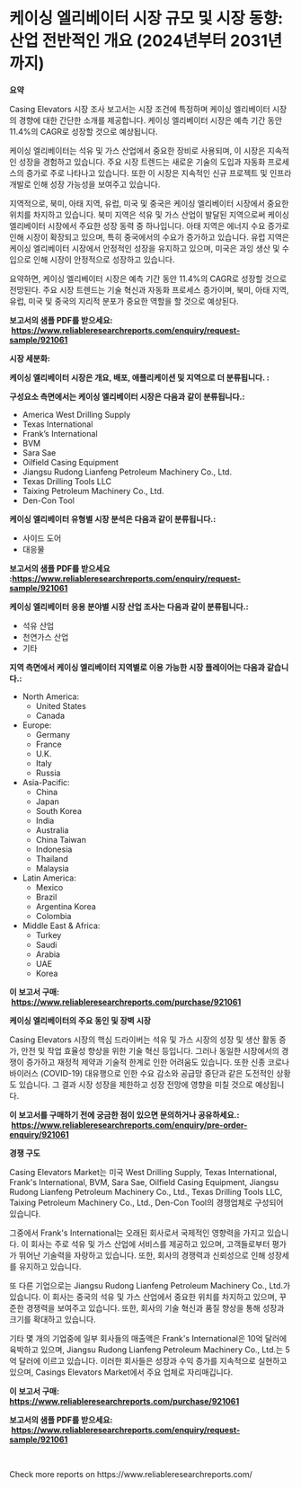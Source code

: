 <p><h1>케이싱 엘리베이터 시장 규모 및 시장 동향: 산업 전반적인 개요 (2024년부터 2031년까지)</h1></p><p><strong>요약</strong></p>
<p><p>Casing Elevators 시장 조사 보고서는 시장 조건에 특정하며 케이싱 엘리베이터 시장의 경향에 대한 간단한 소개를 제공합니다. 케이싱 엘리베이터 시장은 예측 기간 동안 11.4%의 CAGR로 성장할 것으로 예상됩니다.</p><p>케이싱 엘리베이터는 석유 및 가스 산업에서 중요한 장비로 사용되며, 이 시장은 지속적인 성장을 경험하고 있습니다. 주요 시장 트렌드는 새로운 기술의 도입과 자동화 프로세스의 증가로 주로 나타나고 있습니다. 또한 이 시장은 지속적인 신규 프로젝트 및 인프라 개발로 인해 성장 가능성을 보여주고 있습니다.</p><p>지역적으로, 북미, 아태 지역, 유럽, 미국 및 중국은 케이싱 엘리베이터 시장에서 중요한 위치를 차지하고 있습니다. 북미 지역은 석유 및 가스 산업이 발달된 지역으로써 케이싱 엘리베이터 시장에서 주요한 성장 동력 중 하나입니다. 아태 지역은 에너지 수요 증가로 인해 시장이 확장되고 있으며, 특히 중국에서의 수요가 증가하고 있습니다. 유럽 지역은 케이싱 엘리베이터 시장에서 안정적인 성장을 유지하고 있으며, 미국은 과잉 생산 및 수입으로 인해 시장이 안정적으로 성장하고 있습니다.</p><p>요약하면, 케이싱 엘리베이터 시장은 예측 기간 동안 11.4%의 CAGR로 성장할 것으로 전망된다. 주요 시장 트렌드는 기술 혁신과 자동화 프로세스 증가이며, 북미, 아태 지역, 유럽, 미국 및 중국의 지리적 분포가 중요한 역할을 할 것으로 예상된다.</p></p>
<p><strong>보고서의 샘플 PDF를 받으세요: &nbsp;<a href="https://www.reliableresearchreports.com/enquiry/request-sample/921061">https://www.reliableresearchreports.com/enquiry/request-sample/921061</a></strong></p>
<p><strong>시장 세분화:</strong></p>
<p><strong> 케이싱 엘리베이터 시장은 개요, 배포, 애플리케이션 및 지역으로 더 분류됩니다. :</strong></p>
<p><strong>구성요소 측면에서는 케이싱 엘리베이터 시장은 다음과 같이 분류됩니다.:</strong></p>
<p><ul><li>America West Drilling Supply</li><li>Texas International</li><li>Frank’s International</li><li>BVM</li><li>Sara Sae</li><li>Oilfield Casing Equipment</li><li>Jiangsu Rudong Lianfeng Petroleum Machinery Co., Ltd.</li><li>Texas Drilling Tools LLC</li><li>Taixing Petroleum Machinery Co., Ltd.</li><li>Den-Con Tool</li></ul></p>
<p><strong> 케이싱 엘리베이터 유형별 시장 분석은 다음과 같이 분류됩니다.:</strong></p>
<p><ul><li>사이드 도어</li><li>대응물</li></ul></p>
<p><strong>보고서의 샘플 PDF를 받으세요 :<a href="https://www.reliableresearchreports.com/enquiry/request-sample/921061">https://www.reliableresearchreports.com/enquiry/request-sample/921061</a></strong></p>
<p><strong> 케이싱 엘리베이터 응용 분야별 시장 산업 조사는 다음과 같이 분류됩니다.:</strong></p>
<p><ul><li>석유 산업</li><li>천연가스 산업</li><li>기타</li></ul></p>
<p><strong>지역 측면에서 케이싱 엘리베이터 지역별로 이용 가능한 시장 플레이어는 다음과 같습니다.:</strong></p>
<p><ul>
    <li>
        North America:
        <ul>
            <li>United States</li>
            <li>Canada</li>
        </ul>
    </li>
    <li>
        Europe:
        <ul>
            <li>Germany</li>
            <li>France</li>
            <li>U.K.</li>
            <li>Italy</li>
            <li>Russia</li>
        </ul>
    </li>
    <li>
        Asia-Pacific:
        <ul>
            <li>China</li>
            <li>Japan</li>
            <li>South Korea</li>
            <li>India</li>
            <li>Australia</li>
            <li>China Taiwan</li>
            <li>Indonesia</li>
            <li>Thailand</li>
            <li>Malaysia</li>
        </ul>
    </li>
    <li>
        Latin America:
        <ul>
            <li>Mexico</li>
            <li>Brazil</li>
            <li>Argentina Korea</li>
            <li>Colombia</li>
        </ul>
    </li>
    <li>
        Middle East & Africa:
        <ul>
            <li>Turkey</li>
            <li>Saudi</li>
            <li>Arabia</li>
            <li>UAE</li>
            <li>Korea</li>
        </ul>
    </li>
    </ul></p>
<p><strong>이 보고서 구매: &nbsp;<a href="https://www.reliableresearchreports.com/purchase/921061">https://www.reliableresearchreports.com/purchase/921061</a></strong></p>
<p><strong>케이싱 엘리베이터의 주요 동인 및 장벽 시장</strong></p>
<p><p>Casing Elevators 시장의 핵심 드라이버는 석유 및 가스 시장의 성장 및 생산 활동 증가, 안전 및 작업 효율성 향상을 위한 기술 혁신 등입니다. 그러나 동일한 시장에서의 경쟁이 증가하고 재정적 제약과 기술적 한계로 인한 어려움도 있습니다. 또한 신종 코로나 바이러스 (COVID-19) 대유행으로 인한 수요 감소와 공급망 중단과 같은 도전적인 상황도 있습니다. 그 결과 시장 성장을 제한하고 성장 전망에 영향을 미칠 것으로 예상됩니다.</p></p>
<p><strong>이 보고서를 구매하기 전에 궁금한 점이 있으면 문의하거나 공유하세요.: &nbsp;<a href="https://www.reliableresearchreports.com/enquiry/pre-order-enquiry/921061">https://www.reliableresearchreports.com/enquiry/pre-order-enquiry/921061</a></strong></p>
<p><strong>경쟁 구도</strong></p>
<p><p>Casing Elevators Market는 미국 West Drilling Supply, Texas International, Frank's International, BVM, Sara Sae, Oilfield Casing Equipment, Jiangsu Rudong Lianfeng Petroleum Machinery Co., Ltd., Texas Drilling Tools LLC, Taixing Petroleum Machinery Co., Ltd., Den-Con Tool의 경쟁업체로 구성되어 있습니다.</p><p>그중에서 Frank's International는 오래된 회사로서 국제적인 영향력을 가지고 있습니다. 이 회사는 주로 석유 및 가스 산업에 서비스를 제공하고 있으며, 고객들로부터 평가가 뛰어난 기술력을 자랑하고 있습니다. 또한, 회사의 경쟁력과 신뢰성으로 인해 성장세를 유지하고 있습니다.</p><p>또 다른 기업으로는 Jiangsu Rudong Lianfeng Petroleum Machinery Co., Ltd.가 있습니다. 이 회사는 중국의 석유 및 가스 산업에서 중요한 위치를 차지하고 있으며, 꾸준한 경쟁력을 보여주고 있습니다. 또한, 회사의 기술 혁신과 품질 향상을 통해 성장과 크기를 확대하고 있습니다.</p><p>기타 몇 개의 기업중에 일부 회사들의 매출액은 Frank's International은 10억 달러에 육박하고 있으며, Jiangsu Rudong Lianfeng Petroleum Machinery Co., Ltd.는 5억 달러에 이르고 있습니다. 이러한 회사들은 성장과 수익 증가를 지속적으로 실현하고 있으며, Casings Elevators Market에서 주요 업체로 자리매깁니다.</p></p>
<p><strong>이 보고서 구매: &nbsp; <a href="https://www.reliableresearchreports.com/purchase/921061">https://www.reliableresearchreports.com/purchase/921061</a></strong></p>
<p><strong>보고서의 샘플 PDF를 받으세요: &nbsp;<a href="https://www.reliableresearchreports.com/enquiry/request-sample/921061">https://www.reliableresearchreports.com/enquiry/request-sample/921061</a></strong><strong></strong></p>
<p>&nbsp;</p>
<p>Check more reports on https://www.reliableresearchreports.com/</p>
